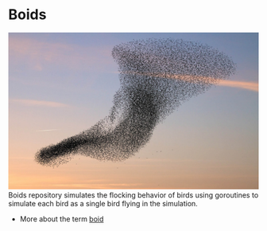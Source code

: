 # Boids
![Alt text](./assets/image.png)
Boids repository simulates the flocking behavior of birds using goroutines to simulate each bird as a single bird flying in the simulation.

- More about the term [boid](https://en.wikipedia.org/wiki/Boids)